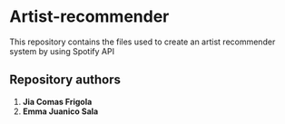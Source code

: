 # Artist-recommender
This repository contains the files used to create an artist recommender system by using Spotify API

## Repository authors 
1. **Jia Comas Frigola**
2. **Emma Juanico Sala**
